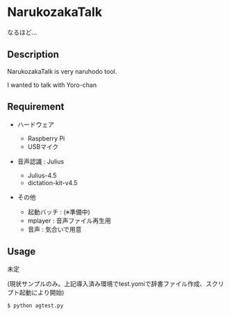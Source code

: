 # NarukozakaTalk
なるほど…

## Description
NarukozakaTalk is very naruhodo tool.

I wanted to talk with Yoro-chan

## Requirement
- ハードウェア
  - Raspberry Pi
  - USBマイク

- 音声認識 : Julius
  - Julius-4.5
  - dictation-kit-v4.5
  
- その他
  - 起動バッチ : (※準備中)
  - mplayer : 音声ファイル再生用
  - 音声 : 気合いで用意

## Usage
未定

(現状サンプルのみ。上記導入済み環境でtest.yomiで辞書ファイル作成、スクリプト起動により開始)
```
$ python agtest.py
```

